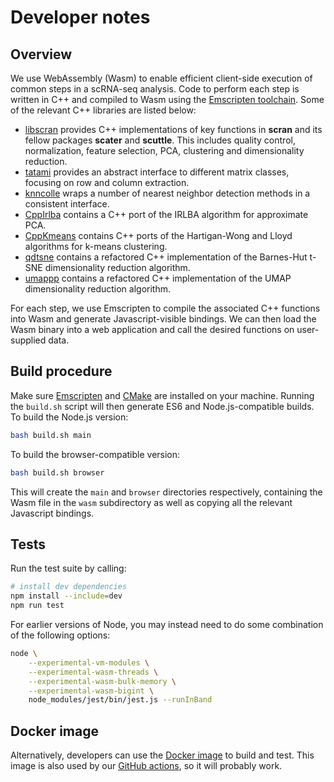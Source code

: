 # Developer notes

## Overview 

We use WebAssembly (Wasm) to enable efficient client-side execution of common steps in a scRNA-seq analysis.
Code to perform each step is written in C++ and compiled to Wasm using the [Emscripten toolchain](https://emscripten.org/).
Some of the relevant C++ libraries are listed below:

- [libscran](https://github.com/libscran) provides C++ implementations of key functions in **scran** and its fellow packages **scater** and **scuttle**.
This includes quality control, normalization, feature selection, PCA, clustering and dimensionality reduction.
- [tatami](https://github.com/tatami-inc/tatami) provides an abstract interface to different matrix classes, focusing on row and column extraction.
- [knncolle](https://github.com/knncolle-inc/knncolle) wraps a number of nearest neighbor detection methods in a consistent interface.
- [CppIrlba](https://github.com/LTLA/CppIrlba) contains a C++ port of the IRLBA algorithm for approximate PCA.
- [CppKmeans](https://github.com/LTLA/CppKmeans) contains C++ ports of the Hartigan-Wong and Lloyd algorithms for k-means clustering.
- [qdtsne](https://github.com/libscran/qdtsne) contains a refactored C++ implementation of the Barnes-Hut t-SNE dimensionality reduction algorithm.
- [umappp](https://github.com/libscran/umappp) contains a refactored C++ implementation of the UMAP dimensionality reduction algorithm.

For each step, we use Emscripten to compile the associated C++ functions into Wasm and generate Javascript-visible bindings.
We can then load the Wasm binary into a web application and call the desired functions on user-supplied data.

## Build procedure 

Make sure [Emscripten](https://emscripten.org/docs/getting_started/downloads.html) and [CMake](https://cmake.org/download/) are installed on your machine.
Running the `build.sh` script will then generate ES6 and Node.js-compatible builds.
To build the Node.js version:

```sh
bash build.sh main
```

To build the browser-compatible version:

```sh
bash build.sh browser 
```

This will create the `main` and `browser` directories respectively,
containing the Wasm file in the `wasm` subdirectory as well as copying all the relevant Javascript bindings.

## Tests

Run the test suite by calling:

```sh
# install dev dependencies
npm install --include=dev
npm run test
```

For earlier versions of Node, you may instead need to do some combination of the following options:

```sh
node \
    --experimental-vm-modules \
    --experimental-wasm-threads \
    --experimental-wasm-bulk-memory \
    --experimental-wasm-bigint \
    node_modules/jest/bin/jest.js --runInBand
```

## Docker image

Alternatively, developers can use the [Docker image](https://github.com/kanaverse/scran.js-docker/pkgs/container/scran.js-docker%2Fbuilder) to build and test.
This image is also used by our [GitHub actions](../../.github/workflows/run-tests.yaml), so it will probably work.
